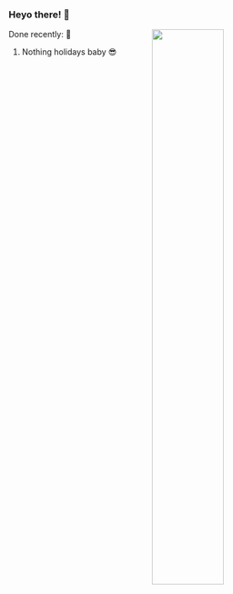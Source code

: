 ### Heyo there! 👋



[<img align="right" width="50%" src="(https://github-readme-stats.vercel.app/api?username=Thinkaz&show_icons=true&theme=dark&custom_title=My&layout=compact&langs_count=Deno.js)">](https://metrics.lecoq.io/Thinkaz)



Done recently: 🎉
  1. Nothing holidays baby 😎
